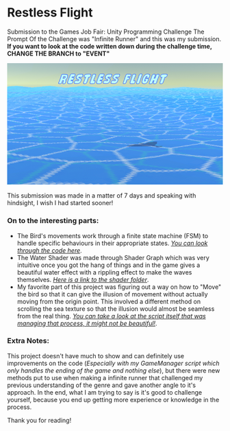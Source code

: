 # Restless Flight
 Submission to the Games Job Fair: Unity Programming Challenge
 The Prompt Of the Challenge was "Infinite Runner" and this was my submission.
**If you want to look at the code written down during the challenge time, CHANGE THE BRANCH to "EVENT"**
 
 ![Restless Flight](Images/RestlessFlightCover.PNG)

This submission was made in a matter of 7 days and speaking with hindsight, I wish I had started sooner!

### On to the interesting parts:
- The Bird's movements work through a finite state machine (FSM) to handle specific behaviours in their appropriate states.
[*You can look through the code here*](Assets/Scripts/BirdStates/BirdStateMachine.cs).
- The Water Shader was made through Shader Graph which was very intuitive once you got the hang of things and in the game gives a beautiful water effect with a rippling effect to make the waves themselves.
[*Here is a link to the shader folder*](Assets/Shaders).
- My favorite part of this project was figuring out a way on how to "Move" the bird so that it can give the illusion of movement without actually moving from the origin point. This involved a different method on scrolling the sea texture so that the illusion would almost be seamless from the real thing.
[*You can take a look at the script itself that was managing that process, it might not be beautiful!*](Assets/Scripts/WorldManager.cs).

### Extra Notes:
This project doesn't have much to show and can definitely use improvements on the code (*Especially with my GameManager script which only handles the ending of the game and nothing else*), but there were new methods put to use when making a infinite runner that challenged my previous understanding of the genre and gave another angle to it's approach. In the end, what I am trying to say is it's good to challenge yourself, because you end up getting more experience or knowledge in the process.

Thank you for reading!

